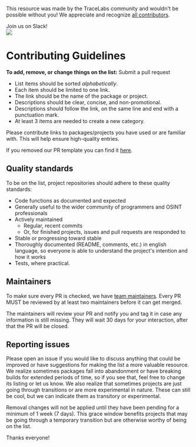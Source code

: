 This resource was made by the TraceLabs community and wouldn't be possible without you! We appreciate and recognize [all contributors](https://github.com/tracelabs/awesome-osint/graphs/contributors).

Join us on Slack!<br>[<img src="https://img.shields.io/badge/slack-@tracelabs-green.svg?logo=slack">](https://join.slack.com/t/tracelabs/shared_invite/enQtNjUyMDAxOTc0ODg3LWFiYTVlYjNiZmFiNTk5OGE0MjMxMDQ2YzdjZGEwOThiZTVhNTc1MjUzZjllY2JmMjVjYWQ4YzMyZjZkYmU1YmU)

# Contributing Guidelines

**To add, remove, or change things on the list:** Submit a pull request

- List items should be sorted *alphabetically*.
- Each item should be limited to one link.
- The link should be the name of the package or project.
- Descriptions should be clear, concise, and non-promotional.
- Descriptions should follow the link, on the same line and end with a punctuation mark.
- At least 3 items are needed to create a new category.

Please contribute links to packages/projects you have used or are familiar with. This will help ensure high-quality entries.

If you removed our PR template you can find it [here](https://github.com/tracelabs/awesome-osint/blob/master/.github/PULL_REQUEST_TEMPLATE.md).


## Quality standards

To be on the list, project repositories should adhere to these quality standards:

- Code functions as documented and expected
- Generally useful to the wider community of programmers and OSINT professionals
- Actively maintained
  - Regular, recent commits
  - Or, for finished projects, issues and pull requests are responded to
- Stable or progressing toward stable
- Thoroughly documented (README, comments, etc.) in english language, so everyone is able to understand the project's intention and how it works
- Tests, where practical. 


## Maintainers

To make sure every PR is checked, we have [team maintainers](MAINTAINERS). Every PR MUST be reviewed by at least two maintainers before it can get merged.

The maintainers will review your PR and notify you and tag it in case any
information is still missing. They will wait 30 days for your interaction, after
that the PR will be closed.


## Reporting issues

Please open an issue if you would like to discuss anything that could be improved or have suggestions for making the list a more valuable resource. We realize sometimes packages fall into abandonment or have breaking builds for extended periods of time, so if you see that, feel free to change its listing or let us know. We also realize that sometimes projects are just going through transitions or are more experimental in nature. These can still be cool, but we can indicate them as transitory or experimental.

Removal changes will not be applied until they have been pending for a minimum of 1 week (7 days). This grace window benefits projects that may be going through a temporary transition but are otherwise worthy of being on the list.

Thanks everyone!
